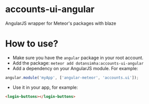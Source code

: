 # accounts-ui-angular
AngularJS wrapper for Meteor's packages with blaze

# How to use?
- Make sure you have the `angular` package in your root account.
- Add the package:
`meteor add dotansimha:accounts-ui-angular`
- Add a dependency on your AngularJS module. For example:
```javascript
angular.module('myApp', ['angular-meteor', 'accounts.ui']);
```

- Use it in your app, for example:
```html
<login-buttons></login-buttons>
```